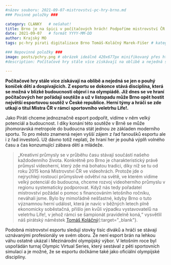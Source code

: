 ```yaml
---
#název souboru: 2021-09-07-mistrovstvi-pc-hry-brno.md
### Povinné položky ###

category: CLANKY   # nešahat!
title: Brno je na špici v počítačových hrách! Podpoříme mistrovství ČR v Brně. 
date: 2021-09-07   # formát YYYY-MM-DD
author: Krajský MO
tags: pc-hry pirati digitalizace Brno Tomáš-Koláčný Marek-Fišer # kategorie odděleny mezerami, např. volby zemědělství životní-prostředí piráti (viz https://jihomoravsky.pirati.cz/tags/)

### Nepovinné položky ###
image: posts/pchry.png # obrázek ideálně 420x677px minifikovaný přes https://tinypng.com/
#description: Počítačové hry stále více získávají na oblibě a nejedná se jen o pouhý koníček  dětí a dospívajících. Z esportu se dokonce stává disciplína, která se možná v blízké budoucnosti objeví i na olympiádě. Již dnes se ve hraní počítačových her pořádají soutěže a už v listopadu může Brno opět hostit největší esportovou soutěž v České republice. Herní týmy a hráči se zde utkají o titul Mistra ČR v rámci sportovního veletrhu Life!.

---
```

**Počítačové hry stále více získávají na oblibě a nejedná se jen o pouhý koníček  dětí a dospívajících. Z esportu se dokonce stává disciplína, která se možná v blízké budoucnosti objeví i na olympiádě. Již dnes se ve hraní počítačových her pořádají soutěže a už v listopadu může Brno opět hostit největší esportovou soutěž v České republice. Herní týmy a hráči se zde utkají o titul Mistra ČR v rámci sportovního veletrhu Life!.**

Jako Piráti chceme jednoznačně esport podpořit, vidíme v něm velký potenciál a  budoucnost. I díky konání této soutěže v Brně se může jihomoravská metropole do budoucna stát jednou ze základen moderního sportu. To pro město znamená nejen vyšší zájem z řad fanoušků esportu ale i z řad investorů. Už dávno totiž neplatí, že hraní her je pouhá výplň volného času a čas konzumující zábava dětí a mládeže.

> „Kreativní průmysly se v průběhu času stávají součástí našeho každodenního života. Konkrétně pro Brno je charakteristický právě průmysl videoherní, který zde má bohatou tradici, díky níž se tu od roku 2015 koná Mistrovství ČR ve videohrách. Protože jde o nejrychleji rostoucí průmyslové odvětví na světě, ve kterém vidíme velký potenciál do budoucna, chceme rozvoj videoherního průmyslu v regionu systematicky podporovat. Když nás tedy pořadatel mistrovství požádal o pomoc s financováním letošního ročníku, neváhali jsme. Bylo by mimořádně nešťastné, kdyby Brno o tuto významnou herní událost, která je navíc v běžných letech plně ekonomicky soběstačná, přišlo jen kvůli výpadku vystavovatelů na veletrhu Life!, v jehož rámci se šampionát pravidelně koná,“ vysvětlil náš pirátský náměstek [Tomáš Koláčný](https://jihomoravsky.pirati.cz/lide/tomas-kolacny/){:target="_blank"}.
> 

Podobná mistrovství esportu sledují stovky tisíc diváků a hráči se stávají uznávanými profesionály ve svém oboru. Že není esport brán na lehkou váhu ostatně ukázal i Mezinárodní olympijský výbor. V letošním roce byl uspořádán turnaj Olympic Virtual Series, který sestával z pěti sportovních simulací a je možné, že se esportu dočkáme také jako oficiální olympijské disciplíny.

